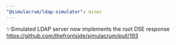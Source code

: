```yaml
---
"@simulacrum/ldap-simulator": minor
---
```

✨Simulated LDAP server now implements the root DSE response https://github.com/thefrontside/simulacrum/pull/193
